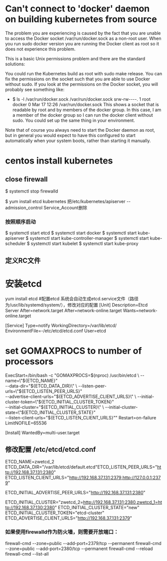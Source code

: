 # Can't connect to 'docker' daemon on building kubernetes from source


The problem you are experiencing is caused by the fact that you are unable to access the Docker socket /var/run/docker.sock as a non-root user. When you run sudo docker version you are running the Docker client as root so it does not experience this problem.

This is a basic Unix permissions problem and there are the standard solutions:

You could run the Kubernetes build as root with sudo make release.
You can fix the permissions on the socket such that you are able to use Docker without sudo.
If you look at the permissions on the Docker socket, you will probably see something like:

- $ ls -l /var/run/docker.sock /var/run/docker.sock
srw-rw----. 1 root docker 0 Mar 17 12:26 /var/run/docker.sock
This shows a socket that is readable by root and by members of the docker group. In this case, I am a member of the docker group so I can run the docker client without sudo. You could set up the same thing in your environment.

Note that of course you always need to start the Docker daemon as root, but in general you would expect to have this configured to start automatically when your system boots, rather than starting it manually.

# centos install kubernetes

## close firewall
  $ systemctl stop firewalld

  $ yum install etcd kubernetes
  把/etc/kubernetes/apiserver --admission_control Service_Account删除

  ### 按照顺序启动
   $ systemctl start etcd
   $ systemctl start docker
   $ systemctl start kube-apiserver
   $ systemctl start kube-controller-manager
   $ systemctl start kube-scheduler
   $ systemctl start kubelet
   $ systemctl start kube-proxy

   ## 定义RC文件



   # 安装etcd
   yum install etcd
   #配置etcd
   系统会自动生成etcd.service文件（路径为/usr/lib/systemd/system/），修改对应的配置
   [Unit]
Description=Etcd Server
After=network.target
After=network-online.target
Wants=network-online.target

[Service]
Type=notify
WorkingDirectory=/var/lib/etcd/
EnvironmentFile=-/etc/etcd/etcd.conf
User=etcd
# set GOMAXPROCS to number of processors
ExecStart=/bin/bash -c "GOMAXPROCS=$(nproc) /usr/bin/etcd \
--name=\"${ETCD_NAME}\" \
--data-dir=\"${ETCD_DATA_DIR}\" \
--listen-peer-urls=\"${ETCD_LISTEN_PEER_URLS}\" \
--advertise-client-urls=\"${ETCD_ADVERTISE_CLIENT_URLS}\" \
--initial-cluster-token=\"${ETCD_INITIAL_CLUSTER_TOKEN}\" \
--initial-cluster=\"${ETCD_INITIAL_CLUSTER}\"  \
--initial-cluster-state=\"${ETCD_INITIAL_CLUSTER_STATE}\" \
--listen-client-urls=\"${ETCD_LISTEN_CLIENT_URLS}\""
Restart=on-failure
LimitNOFILE=65536

[Install]
WantedBy=multi-user.target

## 修改配置 /etc/etcd/etcd.conf
ETCD_NAME=zwetcd_2
ETCD_DATA_DIR="/var/lib/etcd/default.etcd"ETCD_LISTEN_PEER_URLS="http://192.168.37.131:2380"
ETCD_LISTEN_CLIENT_URLS="http://192.168.37.131:2379,http://127.0.0.1:2379"

ETCD_INITIAL_ADVERTISE_PEER_URLS="http://192.168.37.131:2380"

ETCD_INITIAL_CLUSTER="zwetcd_2=http://192.168.37.131:2380,zwetcd_1=http://192.168.37.130:2380"
ETCD_INITIAL_CLUSTER_STATE="new"
ETCD_INITIAL_CLUSTER_TOKEN="etcd-cluster"
ETCD_ADVERTISE_CLIENT_URLS="http://192.168.37.131:2379"

### 如果使用firewalld作为防火墙，则需要开放端口：

firewall-cmd --zone=public --add-port=2379/tcp --permanent
firewall-cmd --zone=public --add-port=2380/tcp --permanent
firewall-cmd --reload
firewall-cmd --list-all

